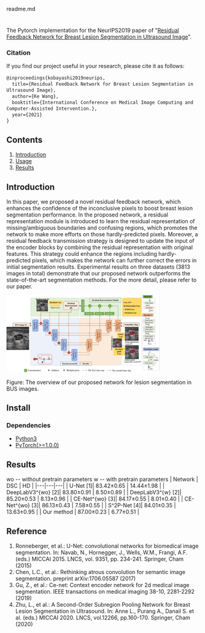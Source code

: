readme.md

# 

The Pytorch implementation for the NeurIPS2019 paper of "[Residual Feedback Network for Breast Lesion Segmentation in Ultrasound Image]()".

### Citation

If you find our project useful in your research, please cite it as follows:

```
@inproceedings{kobayashi2019neurips,
  title={Residual Feedback Network for Breast Lesion Segmentation in Ultrasound Image},
  author={Ke Wang},
  booktitle={International Conference on Medical Image Computing and Computer-Assisted Intervention.},
  year={2021}
}
```

## Contents

1. [Introduction](#introduction)
3. [Usage](#usage)
4. [Results](#results)

## Introduction

In this paper, we proposed a novel residual feedback network, which enhances the confidence of the inconclusive pixels to boost breast lesion segmentation performance. 
In the proposed network, a residual representation module is introduced to learn the residual representation of missing/ambiguous boundaries and confusing regions, which promotes the network to make more efforts on those hardly-predicted pixels. 
Moreover, a residual feedback transmission strategy is designed to update the input of the encoder blocks by combining the residual representation with original features. This strategy could enhance the regions including hardly-predicted pixels, which makes the network can further correct the errors in initial segmentation results. 
Experimental results on three datasets (3813 images in total) demonstrate that our proposed network outperforms the state-of-the-art segmentation methods.
For the more detail, please refer to our paper.

<!-- <img width=400 src="https://user-images.githubusercontent.com/53114307/67915023-26daf380-fbd5-11e9-8152-9089b910234d.png"> -->
<img width=400 src="https://github.com/mniwk/RF-Net/blob/main/imgs/Figure%201.png">

Figure: The overview of our proposed network for lesion segmentation in BUS images.

## Install

### Dependencies

- [Python3](https://www.python.org/downloads/)
- [PyTorch(>=1.0.0)](http://pytorch.org)

## Results
wo -- without pretrain parameters
w -- with pretrain parameters
| Network  |  DSC | HD |
|---|---|---|
| U-Net [1]|					83.42±0.65 | 14.44±1.98 |
| DeepLabV3^{wo} [2]| 	83.80±0.91 | 8.50±0.89 |
| DeepLabV3^{w} [2]|	85.20±0.53 | 8.13±0.96 |
| CE-Net^{wo} [3]|		84.17±0.55 | 8.01±0.40 |
| CE-Net^{wo} [3]|		86.13±0.43 | 7.58±0.55 |
| S^2P-Net [4]|		84.01±0.35 | 13.63±0.95 |
| Our method |			87.00±0.23 | 6.77±0.51 |

## Reference
1. Ronneberger, et al.: U-Net: convolutional networks for biomedical image segmentation. In: Navab, N., Hornegger, J., Wells, W.M., Frangi, A.F. (eds.) MICCAI 2015. LNCS, vol. 9351, pp. 234-241. Springer, Cham (2015)
2. Chen, L.C., et al.: Rethinking atrous convolution for semantic image segmentation. preprint arXiv:1706.05587 (2017)
3. Gu, Z., et al.: Ce-net: Context encoder network for 2d medical image segmentation. IEEE transactions on medical imaging 38-10, 2281-2292 (2019)
4. Zhu, L., et al.: A Second-Order Subregion Pooling Network for Breast Lesion Segmentation in Ultrasound. In: Anne L., Purang A., Danail S. et al. (eds.) MICCAI 2020. LNCS, vol.12266, pp.160-170. Springer, Cham (2020)
